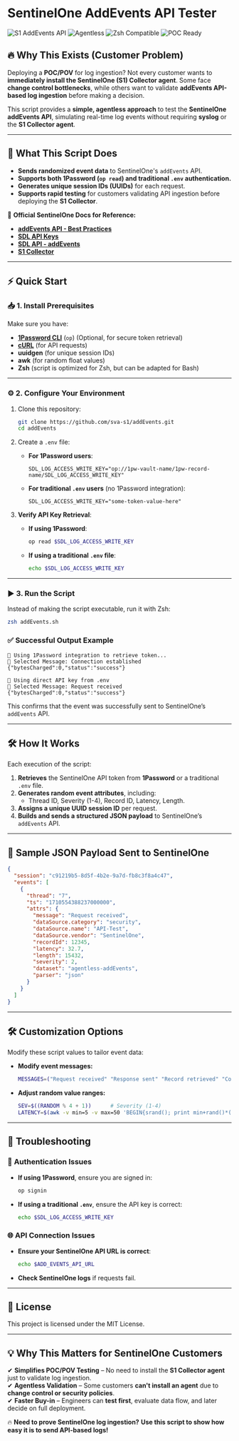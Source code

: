 # SentinelOne AddEvents API Tester

![S1 AddEvents API](https://img.shields.io/badge/S1_AddEvents-API_Tester-blue?style=for-the-badge&logo=sentinelone)
![Agentless](https://img.shields.io/badge/Agentless-Test_Logs_Without_Installing_Anything-green?style=for-the-badge)
![Zsh Compatible](https://img.shields.io/badge/Zsh-Compatible-yellow?style=for-the-badge&logo=gnu-bash)
![POC Ready](https://img.shields.io/badge/POC_Ready-Test_Before_You_Commit-orange?style=for-the-badge)

## 🔥 Why This Exists (Customer Problem)

Deploying a **POC/POV** for log ingestion? Not every customer wants to **immediately install the SentinelOne (S1) Collector agent**. Some face **change control bottlenecks**, while others want to validate **addEvents API-based log ingestion** before making a decision.

This script provides a **simple, agentless approach** to test the **SentinelOne addEvents API**, simulating real-time log events without requiring **syslog** or the **S1 Collector agent**.

---

## 🎯 What This Script Does

- **Sends randomized event data** to SentinelOne's `addEvents` API.
- **Supports both 1Password (`op read`) and traditional `.env` authentication.**
- **Generates unique session IDs (UUIDs)** for each request.
- **Supports rapid testing** for customers validating API ingestion before deploying the **S1 Collector**.

🔗 **Official SentinelOne Docs for Reference:**

- **[addEvents API - Best Practices](https://community.sentinelone.com/s/article/000008985)**
- **[SDL API Keys](https://community.sentinelone.com/s/article/000006763)**
- **[SDL API - addEvents](https://community.sentinelone.com/s/article/000006773)**
- **[S1 Collector](https://community.sentinelone.com/s/article/000006807)**

---

## ⚡ Quick Start

### 📥 **1. Install Prerequisites**

Make sure you have:

- **[1Password CLI](https://developer.1password.com/docs/cli/)** (`op`) (Optional, for secure token retrieval)
- **[cURL](https://curl.se/)** (for API requests)
- **uuidgen** (for unique session IDs)
- **awk** (for random float values)
- **Zsh** (script is optimized for Zsh, but can be adapted for Bash)

---

### ⚙️ **2. Configure Your Environment**

1. Clone this repository:

   ```sh
   git clone https://github.com/sva-s1/addEvents.git
   cd addEvents
   ```

2. Create a `.env` file:

   - **For 1Password users**:

     ```
     SDL_LOG_ACCESS_WRITE_KEY="op://1pw-vault-name/1pw-record-name/SDL_LOG_ACCESS_WRITE_KEY"
     ```

   - **For traditional `.env` users** (no 1Password integration):
     ```
     SDL_LOG_ACCESS_WRITE_KEY="some-token-value-here"
     ```

3. **Verify API Key Retrieval**:
   - **If using 1Password**:
     ```sh
     op read $SDL_LOG_ACCESS_WRITE_KEY
     ```
   - **If using a traditional `.env` file**:
     ```sh
     echo $SDL_LOG_ACCESS_WRITE_KEY
     ```

---

### ▶️ **3. Run the Script**

Instead of making the script executable, run it with Zsh:

```sh
zsh addEvents.sh
```

### ✅ **Successful Output Example**

```
🔐 Using 1Password integration to retrieve token...
📢 Selected Message: Connection established
{"bytesCharged":0,"status":"success"}

🔑 Using direct API key from .env
📢 Selected Message: Request received
{"bytesCharged":0,"status":"success"}
```

This confirms that the event was successfully sent to SentinelOne’s `addEvents` API.

---

## 🛠 How It Works

Each execution of the script:

1. **Retrieves** the SentinelOne API token from **1Password** or a traditional `.env` file.
2. **Generates random event attributes**, including:
   - Thread ID, Severity (1-4), Record ID, Latency, Length.
3. **Assigns a unique UUID session ID** per request.
4. **Builds and sends a structured JSON payload** to SentinelOne’s `addEvents` API.

---

## 📜 Sample JSON Payload Sent to SentinelOne

```json
{
  "session": "c91219b5-8d5f-4b2e-9a7d-fb8c3f8a4c47",
  "events": [
    {
      "thread": "7",
      "ts": "1710554388237000000",
      "attrs": {
        "message": "Request received",
        "dataSource.category": "security",
        "dataSource.name": "API-Test",
        "dataSource.vendor": "SentinelOne",
        "recordId": 12345,
        "latency": 32.7,
        "length": 15432,
        "severity": 2,
        "dataset": "agentless-addEvents",
        "parser": "json"
      }
    }
  ]
}
```

---

## 🛠 Customization Options

Modify these script values to tailor event data:

- **Modify event messages:**
  ```zsh
  MESSAGES=("Request received" "Response sent" "Record retrieved" "Connection established" "Session terminated")
  ```
- **Adjust random value ranges:**
  ```zsh
  SEV=$((RANDOM % 4 + 1))      # Severity (1-4)
  LATENCY=$(awk -v min=5 -v max=50 'BEGIN{srand(); print min+rand()*(max-min)}')  # Latency (5-50ms)
  ```

---

## 🐛 Troubleshooting

### 🔑 **Authentication Issues**

- **If using 1Password**, ensure you are signed in:
  ```sh
  op signin
  ```
- **If using a traditional `.env`**, ensure the API key is correct:
  ```sh
  echo $SDL_LOG_ACCESS_WRITE_KEY
  ```

### 🌐 **API Connection Issues**

- **Ensure your SentinelOne API URL is correct**:
  ```zsh
  echo $ADD_EVENTS_API_URL
  ```
- **Check SentinelOne logs** if requests fail.

---

## 📄 License

This project is licensed under the MIT License.

---

## 💡 Why This Matters for SentinelOne Customers

✔ **Simplifies POC/POV Testing** – No need to install the **S1 Collector agent** just to validate log ingestion. </br>
✔ **Agentless Validation** – Some customers **can't install an agent** due to **change control or security policies**. </br>
✔ **Faster Buy-in** – Engineers can **test first**, evaluate data flow, and later decide on full deployment.

🔥 **Need to prove SentinelOne log ingestion?**
**Use this script to show how easy it is to send API-based logs!**
